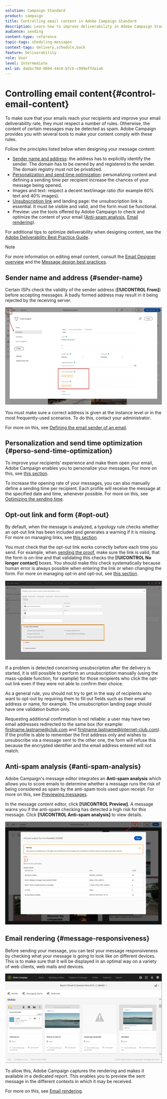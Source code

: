 ```yaml
---
solution: Campaign Standard
product: campaign
title: Controlling email content in Adobe Campaign Standard
description: Learn how to improve deliverability in Adobe Campaign Standard when editing your email content.
audience: sending
content-type: reference
topic-tags: sheduling-messages
context-tags: delivery,schedule,back
feature: Deliverability
role: User
level: Intermediate
exl-id: debbc70d-4094-44c0-b7cb-c999effda1a6
---
```

# Controlling email content{#control-email-content}

<!--TO KEEP because specific to Campaign-->

To make sure that your emails reach your recipients and improve your email deliverability rate, they must respect a number of rules. Otherwise, the content of certain messages may be detected as spam. Adobe Campaign provides you with several tools to make your content comply with these rules.

Follow the principles listed below when designing your message content:

* [Sender name and address](#sender-name): the address has to explicitly identify the sender. The domain has to be owned by and registered to the sender. The domain registry must not be privatized.
    <!--**Subject**: Avoid excessive capitalization and punctuation, and words that are frequently used by spammers ("Win", "Free", etc.).-->
* [Personalization and send time optimization](#perso-send-time-optimization): personalizing content and defining a sending time per recipient increase the chances of your message being opened.
* Images and text: respect a decent text/image ratio (for example 60% text and 40% images).
* [Unsubscription link](#opt-out) and landing page: the unsubscription link is essential. It must be visible and valid, and the form must be functional.
* Preview: use the tools offered by Adobe Campaign to check and optimize the content of your email ([Anti-spam analysis](#anti-spam-analysis), [Email rendering](#message-responsiveness)).

For additional tips to optimize deliverability when designing content, see the [Adobe Deliverability Best Practice Guide](https://experienceleague.adobe.com/docs/deliverability-learn/deliverability-best-practice-guide/content-best-practices-for-optimal-delivery.html).

>[!NOTE]
>
>For more information on editing email content, consult the [Email Designer overview](../../designing/using/designing-content-in-adobe-campaign.md) and the [Message design best practices](../../designing/using/designing-content-in-adobe-campaign.md#content-design-best-practices).

## Sender name and address {#sender-name}

Certain ISPs check the validity of the sender address (**[!UICONTROL From]**) before accepting messages. A badly formed address may result in it being rejected by the receiving server.

![](assets/delivery_content_edition16.png)

You must make sure a correct address is given at the instance level or in the most frequently-used scenarios. To do this, contact your administrator.

For more on this, see [Defining the email sender of an email](../../designing/using/subject-line.md#email-sender).
  
## Personalization and send time optimization {#perso-send-time-optimization}

To improve your recipients’ experience and make them open your email, Adobe Campaign enables you to personalize your messages. For more on this, see [this section](../../designing/using/personalization.md).

To increase the opening rate of your messages, you can also manually define a sending time per recipient. Each profile will receive the message at the specified date and time, whenever possible. For more on this, see [Optimizing the sending time](../../sending/using/optimizing-the-sending-time.md).

## Opt-out link and form {#opt-out}

By default, when the message is analyzed, a typology rule checks whether an opt-out link has been included and generates a warning if it is missing. For more on managing links, see [this section](../../designing/using/links.md).

You must check that the opt-out link works correctly before each time you send. For example, when [sending the proof](../../sending/using/sending-proofs.md), make sure the link is valid, that the form is on-line and that validating this checks the **[!UICONTROL No longer contact]** boxes. You should make this check systematically because human error is always possible when entering the link or when changing the form. For more on managing opt-in and opt-out, see [this section](../../audiences/using/managing-opt-in-and-opt-out-in-campaign.md).

![](assets/optin_landingpage_3.png)

If a problem is detected concerning unsubscription after the delivery is started, it is still possible to perform an unsubscription manually (using the mass-update function, for example) for those recipients who click the opt-out link even if they were not able to confirm their choice.

As a general rule, you should not try to get in the way of recipients who want to opt-out by requiring them to fill out fields such as their email address or name, for example. The unsubscription landing page should have one validation button only.

Requesting additional confirmation is not reliable: a user may have two email addresses redirected to the same box (for example: firstname.lastname@club.com and firstname.lastname@internet-club.com). If the profile is able to remember the first address only and wishes to unsubscribe via a message sent to the other one, the form will refuse this because the encrypted identifier and the email address entered will not match.

## Anti-spam analysis {#anti-spam-analysis}

Adobe Campaign's message editor integrates an **Anti-spam analysis** which allows you to score emails to determine whether a message runs the risk of being considered as spam by the anti-spam tools used upon receipt. For more on this, see [Previewing messages](../../sending/using/previewing-messages.md).

In the message content editor, click **[!UICONTROL Preview]**. A message warns you if the anti-spam checking has detected a high risk for this message. Click **[!UICONTROL Anti-spam analysis]** to view details.

![](assets/sending_anti-spam_analysis.png)
  
## Email rendering {#message-responsiveness}

Before sending your message, you can test your message responsiveness by checking what your message is going to look like on different devices. This is to make sure that it will be displayed in an optimal way on a variety of web clients, web mails and devices.

![](assets/inbox_rendering_report_3.png)

To allow this, Adobe Campaign captures the rendering and makes it available in a dedicated report. This enables you to preview the sent message in the different contexts in which it may be received.

For more on this, see [Email rendering](../../sending/using/email-rendering.md).
